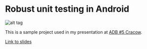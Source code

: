 Robust unit testing in Android
==============================

![alt tag](https://github.com/sliskiCode/Robust-unit-testing-in-Android/blob/kotlin/slides/img.png)

This is a sample project used in my presentation at [ADB #5 Cracow](http://www.meetup.com/ADB-Android-Developers-Backstage/events/221578987/).

[Link to slides](https://github.com/sliskiCode/Robust-unit-testing-in-Android/blob/kotlin/slides/Robust%20unit%20testing.pdf)
